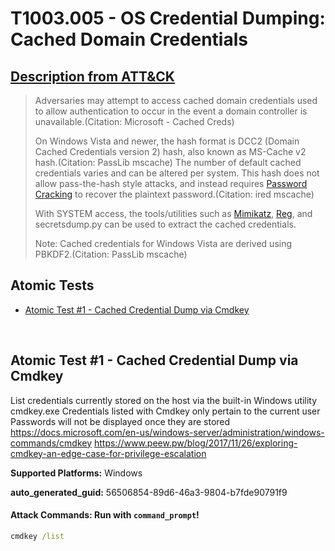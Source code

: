 # T1003.005 - OS Credential Dumping: Cached Domain Credentials
## [Description from ATT&CK](https://attack.mitre.org/techniques/T1003/005)
<blockquote>Adversaries may attempt to access cached domain credentials used to allow authentication to occur in the event a domain controller is unavailable.(Citation: Microsoft - Cached Creds)

On Windows Vista and newer, the hash format is DCC2 (Domain Cached Credentials version 2) hash, also known as MS-Cache v2 hash.(Citation: PassLib mscache) The number of default cached credentials varies and can be altered per system. This hash does not allow pass-the-hash style attacks, and instead requires [Password Cracking](https://attack.mitre.org/techniques/T1110/002) to recover the plaintext password.(Citation: ired mscache)

With SYSTEM access, the tools/utilities such as [Mimikatz](https://attack.mitre.org/software/S0002), [Reg](https://attack.mitre.org/software/S0075), and secretsdump.py can be used to extract the cached credentials.

Note: Cached credentials for Windows Vista are derived using PBKDF2.(Citation: PassLib mscache)</blockquote>

## Atomic Tests

- [Atomic Test #1 - Cached Credential Dump via Cmdkey](#atomic-test-1---cached-credential-dump-via-cmdkey)


<br/>

## Atomic Test #1 - Cached Credential Dump via Cmdkey
List credentials currently stored on the host via the built-in Windows utility cmdkey.exe
Credentials listed with Cmdkey only pertain to the current user
Passwords will not be displayed once they are stored
https://docs.microsoft.com/en-us/windows-server/administration/windows-commands/cmdkey
https://www.peew.pw/blog/2017/11/26/exploring-cmdkey-an-edge-case-for-privilege-escalation

**Supported Platforms:** Windows


**auto_generated_guid:** 56506854-89d6-46a3-9804-b7fde90791f9






#### Attack Commands: Run with `command_prompt`! 


```cmd
cmdkey /list
```






<br/>
